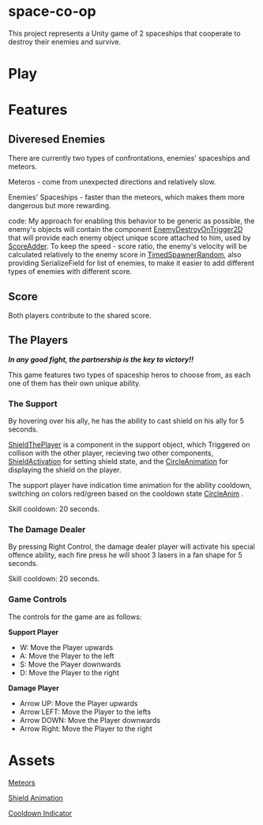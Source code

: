 # space-co-op
This project represents a Unity game of 2 spaceships that cooperate to destroy their enemies and survive.

# Play

# Features
## Diveresed Enemies
There are currently two types of confrontations, enemies' spaceships and meteors.

Meteros - come from unexpected directions and relatively slow.

Enemies' Spaceships - faster than the meteors, which makes them more dangerous but more rewarding.

code:
My approach for enabling this behavior to be generic as possible, the enemy's objects will contain the component [EnemyDestroyOnTrigger2D](Assets/Scripts/3-collisions/EnemyDestroyOnTrigger2D.cs) that will provide each enemy object unique score attached to him, used by [ScoreAdder](Assets/Scripts/3-collisions/ScoreAdder.cs).
To keep the speed - score ratio, the enemy's velocity will be calculated relatively to the enemy score in [TimedSpawnerRandom](Assets/Scripts/2-spawners/TimedSpawnerRandom.cs), also providing SerializeField for list of enemies, to make it easier to add different types of enemies with different score.

## Score
Both players contribute to the shared score.

## The Players
***In any good fight, the partnership is the key to victory!!***

This game features two types of spaceship heros to choose from, as each one of them has their own unique ability.



### The Support
By hovering over his ally, he has the ability to cast shield on his ally for 5 seconds.

[ShieldThePlayer](Assets/Scripts/3-collisions/ShieldThePlayer.cs) is a component in the support object, which Triggered on collison with the other player, recieving two other components, [ShieldActivation](Assets/Scripts/3-collisions/shieldActivation.cs) for setting shield state, and the [CircleAnimation](Assets/IrregularCircleUI/Scripts/CircleAnimation.cs) for displaying the shield on the player.

The support player have indication time animation for the ability cooldown, switching on colors red/green based on the cooldown state [CircleAnim](https://github.com/barakdf/space-co-op/blob/cee9295eaaf48a1fc725319ca9c23af8ba3a458e/Assets/ProudLlama/Circle%20Generator/Demo/CircleAnim.cs) . 

Skill cooldown: 20 seconds.

### The Damage Dealer

By pressing Right Control, the damage dealer player will activate his special offence ability, each fire press he will shoot 3 lasers in a fan shape for 5 seconds.

Skill cooldown: 20 seconds.

### Game Controls
The controls for the game are as follows:

**Support Player**

- W: Move the Player upwards
- A: Move the Player to the left
- S: Move the Player downwards
- D: Move the Player to the right

**Damage Player**

- Arrow UP: Move the Player upwards
- Arrow LEFT: Move the Player to the lefts
- Arrow DOWN: Move the Player downwards
- Arrow Right: Move the Player to the right

# Assets
[Meteors](https://assetstore.unity.com/packages/2d/gui/icons/hand-painted-icons-102396)

[Shield Animation](https://assetstore.unity.com/packages/tools/gui/irregular-circle-ui-animation-163132)

[Cooldown Indicator](https://assetstore.unity.com/packages/tools/gui/circle-generator-213175)

